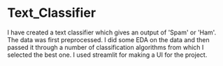 # Text_Classifier

I have created a text classifier which gives an output of 'Spam' or 'Ham'.
The data was first preprocessed.
I did some EDA on the data and then passed it through a number of classification algorithms from which I selected the best one.
I used streamlit for making a UI for the project.
